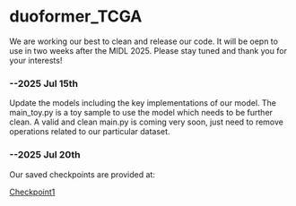 # duoformer_TCGA

We are working our best to clean and release our code. It will be oepn to use in two weeks after the MIDL 2025. Please stay tuned and thank you for your interests!

### --2025 Jul 15th 
Update the models including the key implementations of our model. The main_toy.py is a toy sample to use the model which needs to be further clean. 
A valid and clean main.py is coming very soon, just need to remove operations related to our particular dataset.

### --2025 Jul 20th
Our saved checkpoints are provided at:

[Checkpoint1](https://drive.google.com/file/d/1AtnRSPbMJXQd7MPM_6nVAr1sq1CHS5Pr/view?usp=sharing)
